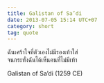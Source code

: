 ```yaml
---
title: Galistan of Sa’di
date: 2013-07-05 15:14 UTC+07
category: short
tag: quote
---
```


ฉันเศร้าใจที่ตัวเองไม่มีรองเท้าใส่  
จนกระทั่งฉันได้เห็นคนที่ไม่มีเท้า 

Galistan of Sa’di (1259 CE)
